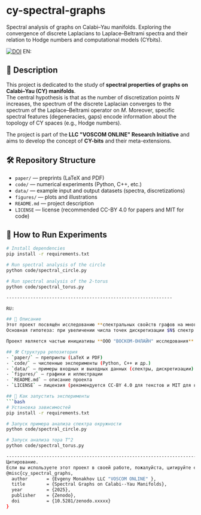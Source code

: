 # cy-spectral-graphs
Spectral analysis of graphs on Calabi–Yau manifolds. Exploring the convergence of discrete Laplacians to Laplace–Beltrami spectra and their relation to Hodge numbers and computational models (CYbits).

[![DOI](https://zenodo.org/badge/DOI/10.5281/zenodo.xxxxx.svg)](https://doi.org/10.5281/zenodo.xxxxx)
EN:
## 📖 Description
This project is dedicated to the study of **spectral properties of graphs on Calabi–Yau (CY) manifolds**.  
The central hypothesis is that as the number of discretization points $N$ increases, the spectrum of the discrete Laplacian converges to the spectrum of the Laplace–Beltrami operator on $M$. Moreover, specific spectral features (degeneracies, gaps) encode information about the topology of CY spaces (e.g., Hodge numbers).  

The project is part of the **LLC "VOSCOM ONLINE" Research Initiative** and aims to develop the concept of **CY-bits** and their meta-extensions.

## 🛠 Repository Structure
- `paper/` — preprints (LaTeX and PDF)  
- `code/` — numerical experiments (Python, C++, etc.)  
- `data/` — example input and output datasets (spectra, discretizations)  
- `figures/` — plots and illustrations  
- `README.md` — project description  
- `LICENSE` — license (recommended CC-BY 4.0 for papers and MIT for code)  

## 🚀 How to Run Experiments
```bash
# Install dependencies
pip install -r requirements.txt

# Run spectral analysis of the circle
python code/spectral_circle.py

# Run spectral analysis of the 2-torus
python code/spectral_torus.py

--------------------------------------------------------------

RU:

## 📖 Описание
Этот проект посвящён исследованию **спектральных свойств графов на многообразиях Калаби–Яу (CY)**.  
Основная гипотеза: при увеличении числа точек дискретизации $N$ спектр дискретного лапласиана сходится к спектру лапласиана–Бельтрами на $M$, а особенности спектра (вырождения, разрывы) несут информацию о топологии CY (например, числа Ходжа).  

Проект является частью инициативы **ООО "ВОСКОМ-ОНЛАЙН" исследования** и направлен на построение концепции **CY-битов** и их мета-расширений.

## 🛠 Структура репозитория
- `paper/` — препринты (LaTeX и PDF)  
- `code/` — численные эксперименты (Python, C++ и др.)  
- `data/` — примеры входных и выходных данных (спектры, дискретизации)  
- `figures/` — графики и иллюстрации  
- `README.md` — описание проекта  
- `LICENSE` — лицензия (рекомендуется CC-BY 4.0 для текстов и MIT для кода)  

## 🚀 Как запустить эксперименты
```bash
# Установка зависимостей
pip install -r requirements.txt

# Запуск примера анализа спектра окружности
python code/spectral_circle.py

# Запуск анализа тора T^2
python code/spectral_torus.py

----------------------------------------------------------------------------------
Цитирование.
Если вы используете этот проект в своей работе, пожалуйста, цитируйте его так:
@misc{cy_spectral_graphs,
  author       = {Evgeny Monakhov LLC "VOSCOM ONLINE" },
  title        = {Spectral Graphs on Calabi--Yau Manifolds},
  year         = {2025},
  publisher    = {Zenodo},
  doi          = {10.5281/zenodo.xxxxx}
}
